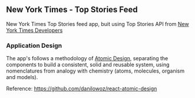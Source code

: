 ## New York Times - Top Stories Feed

New York Times Top Stories feed app, buit using Top Stories API from [New York Times Developers](http://developer.nytimes.com/)

### Application Design

The app's follows a methodology of [Atomic Design](http://bradfrost.com/blog/post/atomic-web-design/), separating the components to build a consistent, solid and reusable system, using nomenclatures from analogy with chemistry (atoms, molecules, organism and models).

Reference: https://github.com/danilowoz/react-atomic-design
